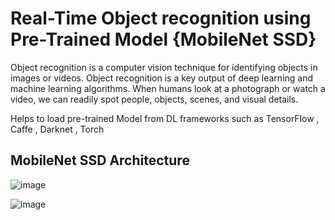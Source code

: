 # Real-Time Object recognition using Pre-Trained Model {MobileNet SSD}
Object recognition is a computer vision technique for identifying objects in images or videos. Object recognition is a key output of deep learning and machine learning algorithms. When humans look at a photograph or watch a video, we can readily spot people, objects, scenes, and visual details.

Helps to load pre-trained Model from DL frameworks such as TensorFlow , Caffe , Darknet , Torch

## MobileNet SSD Architecture

![image](https://github.com/user-attachments/assets/13658358-494d-4237-88ec-79cae09362ee)


![image](https://github.com/user-attachments/assets/9a712f25-ccd6-47de-bc74-802ad2485444)




